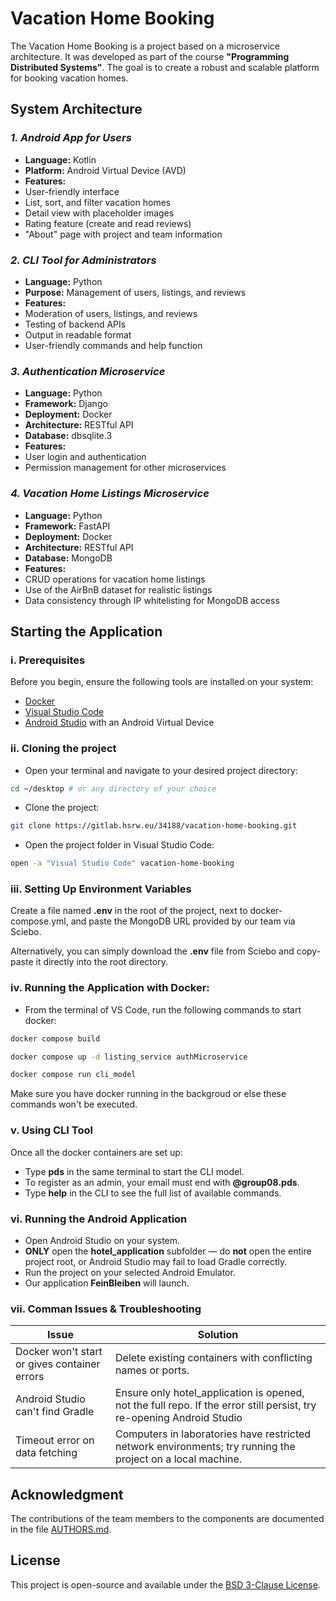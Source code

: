 # Vacation Home Booking 
The Vacation Home Booking is a project based on a microservice architecture. It was developed as part of the course **"Programming Distributed Systems"**. The goal is to create a robust and scalable platform for booking vacation homes.

## System Architecture

### *1. Android App for Users*
- **Language:** Kotlin 
- **Platform:** Android Virtual Device (AVD) 
- **Features:**
- User-friendly interface 
- List, sort, and filter vacation homes 
- Detail view with placeholder images 
- Rating feature (create and read reviews) 
- "About" page with project and team information

### *2. CLI Tool for Administrators*
- **Language:** Python 
- **Purpose:** Management of users, listings, and reviews 
- **Features:**
- Moderation of users, listings, and reviews 
- Testing of backend APIs 
- Output in readable format 
- User-friendly commands and help function

### *3. Authentication Microservice*
- **Language:** Python 
- **Framework:** Django 
- **Deployment:** Docker 
- **Architecture:** RESTful API 
- **Database:** dbsqlite.3 
- **Features:**
- User login and authentication 
- Permission management for other microservices

### *4. Vacation Home Listings Microservice*
- **Language:** Python 
- **Framework:** FastAPI 
- **Deployment:** Docker 
- **Architecture:** RESTful API 
- **Database:** MongoDB 
- **Features:**
- CRUD operations for vacation home listings 
- Use of the AirBnB dataset for realistic listings 
- Data consistency through IP whitelisting for MongoDB access

## Starting the Application 

### i. Prerequisites
Before you begin, ensure the following tools are installed on your system:
- [Docker](https://www.docker.com/)
- [Visual Studio Code](https://code.visualstudio.com/)
- [Android Studio](https://developer.android.com/studio) with an Android Virtual Device

### ii. Cloning the project
- Open your terminal and navigate to your desired project directory:
```bash
cd ~/desktop # or any directory of your choice
```

- Clone the project:
```bash
git clone https://gitlab.hsrw.eu/34188/vacation-home-booking.git
```

- Open the project folder in Visual Studio Code:
```bash
open -a "Visual Studio Code" vacation-home-booking
```

### iii. Setting Up Environment Variables
Create a file named **.env** in the root of the project, next to docker-compose.yml, and paste the MongoDB URL provided by our team via Sciebo.

Alternatively, you can simply download the **.env** file from Sciebo and copy-paste it directly into the root directory.

### iv. Running the Application with Docker:
- From the terminal of VS Code, run the following commands to start docker:
```bash
docker compose build
```
```bash
docker compose up -d listing_service authMicroservice
```
```bash
docker compose run cli_model
```
Make sure you have docker running in the backgroud or else these commands won't be executed.

### v. Using CLI Tool
Once all the docker containers are set up:
- Type **pds** in the same terminal to start the CLI model.
- To register as an admin, your email must end with **@group08.pds**.
- Type **help** in the CLI to see the full list of available commands.

### vi. Running the Android Application
- Open Android Studio on your system.
- **ONLY** open the **hotel_application** subfolder — do **not** open the entire project root, or Android Studio may fail to load Gradle correctly.
- Run the project on your selected Android Emulator.
- Our application **FeinBleiben** will launch.

### vii. Comman Issues & Troubleshooting
| Issue | Solution |
|----------------------------------------------|-----------------------------------------------------------------------------------------------------------------------|
| Docker won't start or gives container errors | Delete existing containers with conflicting names or ports. |
| Android Studio can't find Gradle | Ensure only hotel_application is opened, not the full repo. If the error still persist, try re-opening Android Studio |
| Timeout error on data fetching | Computers in laboratories have restricted network environments; try running the project on a local machine. |

## Acknowledgment 
The contributions of the team members to the components are documented in the file [AUTHORS.md](./AUTHORS.md).

## License 
This project is open-source and available under the [BSD 3-Clause License](https://opensource.org/license/BSD-3-Clause).
